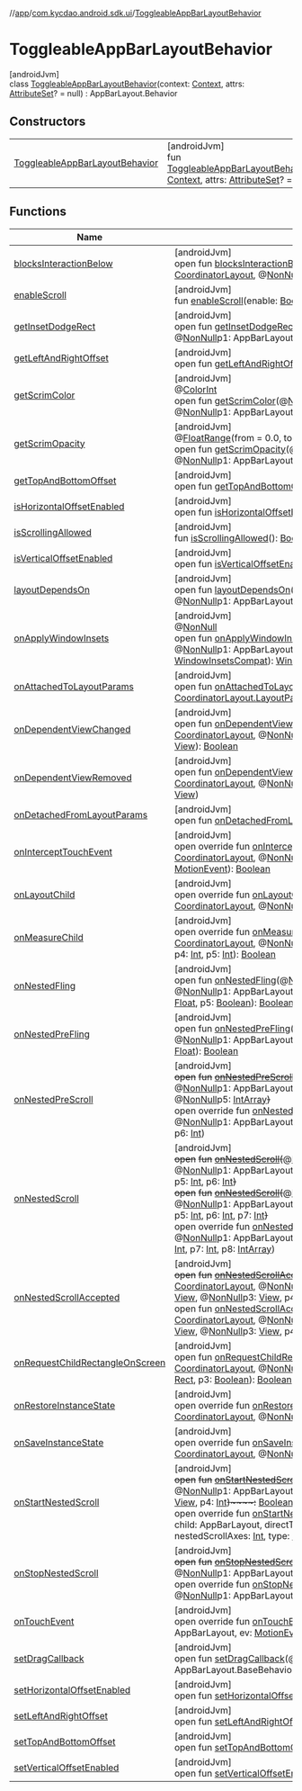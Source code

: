 //[app](../../../index.md)/[com.kycdao.android.sdk.ui](../index.md)/[ToggleableAppBarLayoutBehavior](index.md)

# ToggleableAppBarLayoutBehavior

[androidJvm]\
class [ToggleableAppBarLayoutBehavior](index.md)(context: [Context](https://developer.android.com/reference/kotlin/android/content/Context.html), attrs: [AttributeSet](https://developer.android.com/reference/kotlin/android/util/AttributeSet.html)? = null) : AppBarLayout.Behavior

## Constructors

| | |
|---|---|
| [ToggleableAppBarLayoutBehavior](-toggleable-app-bar-layout-behavior.md) | [androidJvm]<br>fun [ToggleableAppBarLayoutBehavior](-toggleable-app-bar-layout-behavior.md)(context: [Context](https://developer.android.com/reference/kotlin/android/content/Context.html), attrs: [AttributeSet](https://developer.android.com/reference/kotlin/android/util/AttributeSet.html)? = null) |

## Functions

| Name | Summary |
|---|---|
| [blocksInteractionBelow](index.md#421717315%2FFunctions%2F-912451524) | [androidJvm]<br>open fun [blocksInteractionBelow](index.md#421717315%2FFunctions%2F-912451524)(@[NonNull](https://developer.android.com/reference/kotlin/androidx/annotation/NonNull.html)p0: [CoordinatorLayout](https://developer.android.com/reference/kotlin/androidx/coordinatorlayout/widget/CoordinatorLayout.html), @[NonNull](https://developer.android.com/reference/kotlin/androidx/annotation/NonNull.html)p1: AppBarLayout): [Boolean](https://kotlinlang.org/api/latest/jvm/stdlib/kotlin/-boolean/index.html) |
| [enableScroll](enable-scroll.md) | [androidJvm]<br>fun [enableScroll](enable-scroll.md)(enable: [Boolean](https://kotlinlang.org/api/latest/jvm/stdlib/kotlin/-boolean/index.html)) |
| [getInsetDodgeRect](index.md#1805744031%2FFunctions%2F-912451524) | [androidJvm]<br>open fun [getInsetDodgeRect](index.md#1805744031%2FFunctions%2F-912451524)(@[NonNull](https://developer.android.com/reference/kotlin/androidx/annotation/NonNull.html)p0: [CoordinatorLayout](https://developer.android.com/reference/kotlin/androidx/coordinatorlayout/widget/CoordinatorLayout.html), @[NonNull](https://developer.android.com/reference/kotlin/androidx/annotation/NonNull.html)p1: AppBarLayout, @[NonNull](https://developer.android.com/reference/kotlin/androidx/annotation/NonNull.html)p2: [Rect](https://developer.android.com/reference/kotlin/android/graphics/Rect.html)): [Boolean](https://kotlinlang.org/api/latest/jvm/stdlib/kotlin/-boolean/index.html) |
| [getLeftAndRightOffset](index.md#-1038397296%2FFunctions%2F-912451524) | [androidJvm]<br>open fun [getLeftAndRightOffset](index.md#-1038397296%2FFunctions%2F-912451524)(): [Int](https://kotlinlang.org/api/latest/jvm/stdlib/kotlin/-int/index.html) |
| [getScrimColor](index.md#89773827%2FFunctions%2F-912451524) | [androidJvm]<br>@[ColorInt](https://developer.android.com/reference/kotlin/androidx/annotation/ColorInt.html)<br>open fun [getScrimColor](index.md#89773827%2FFunctions%2F-912451524)(@[NonNull](https://developer.android.com/reference/kotlin/androidx/annotation/NonNull.html)p0: [CoordinatorLayout](https://developer.android.com/reference/kotlin/androidx/coordinatorlayout/widget/CoordinatorLayout.html), @[NonNull](https://developer.android.com/reference/kotlin/androidx/annotation/NonNull.html)p1: AppBarLayout): [Int](https://kotlinlang.org/api/latest/jvm/stdlib/kotlin/-int/index.html) |
| [getScrimOpacity](index.md#719597931%2FFunctions%2F-912451524) | [androidJvm]<br>@[FloatRange](https://developer.android.com/reference/kotlin/androidx/annotation/FloatRange.html)(from = 0.0, to = 1.0)<br>open fun [getScrimOpacity](index.md#719597931%2FFunctions%2F-912451524)(@[NonNull](https://developer.android.com/reference/kotlin/androidx/annotation/NonNull.html)p0: [CoordinatorLayout](https://developer.android.com/reference/kotlin/androidx/coordinatorlayout/widget/CoordinatorLayout.html), @[NonNull](https://developer.android.com/reference/kotlin/androidx/annotation/NonNull.html)p1: AppBarLayout): [Float](https://kotlinlang.org/api/latest/jvm/stdlib/kotlin/-float/index.html) |
| [getTopAndBottomOffset](index.md#-1380464881%2FFunctions%2F-912451524) | [androidJvm]<br>open fun [getTopAndBottomOffset](index.md#-1380464881%2FFunctions%2F-912451524)(): [Int](https://kotlinlang.org/api/latest/jvm/stdlib/kotlin/-int/index.html) |
| [isHorizontalOffsetEnabled](index.md#364832613%2FFunctions%2F-912451524) | [androidJvm]<br>open fun [isHorizontalOffsetEnabled](index.md#364832613%2FFunctions%2F-912451524)(): [Boolean](https://kotlinlang.org/api/latest/jvm/stdlib/kotlin/-boolean/index.html) |
| [isScrollingAllowed](is-scrolling-allowed.md) | [androidJvm]<br>fun [isScrollingAllowed](is-scrolling-allowed.md)(): [Boolean](https://kotlinlang.org/api/latest/jvm/stdlib/kotlin/-boolean/index.html) |
| [isVerticalOffsetEnabled](index.md#950075831%2FFunctions%2F-912451524) | [androidJvm]<br>open fun [isVerticalOffsetEnabled](index.md#950075831%2FFunctions%2F-912451524)(): [Boolean](https://kotlinlang.org/api/latest/jvm/stdlib/kotlin/-boolean/index.html) |
| [layoutDependsOn](index.md#-2140965216%2FFunctions%2F-912451524) | [androidJvm]<br>open fun [layoutDependsOn](index.md#-2140965216%2FFunctions%2F-912451524)(@[NonNull](https://developer.android.com/reference/kotlin/androidx/annotation/NonNull.html)p0: [CoordinatorLayout](https://developer.android.com/reference/kotlin/androidx/coordinatorlayout/widget/CoordinatorLayout.html), @[NonNull](https://developer.android.com/reference/kotlin/androidx/annotation/NonNull.html)p1: AppBarLayout, @[NonNull](https://developer.android.com/reference/kotlin/androidx/annotation/NonNull.html)p2: [View](https://developer.android.com/reference/kotlin/android/view/View.html)): [Boolean](https://kotlinlang.org/api/latest/jvm/stdlib/kotlin/-boolean/index.html) |
| [onApplyWindowInsets](index.md#-1227673471%2FFunctions%2F-912451524) | [androidJvm]<br>@[NonNull](https://developer.android.com/reference/kotlin/androidx/annotation/NonNull.html)<br>open fun [onApplyWindowInsets](index.md#-1227673471%2FFunctions%2F-912451524)(@[NonNull](https://developer.android.com/reference/kotlin/androidx/annotation/NonNull.html)p0: [CoordinatorLayout](https://developer.android.com/reference/kotlin/androidx/coordinatorlayout/widget/CoordinatorLayout.html), @[NonNull](https://developer.android.com/reference/kotlin/androidx/annotation/NonNull.html)p1: AppBarLayout, @[NonNull](https://developer.android.com/reference/kotlin/androidx/annotation/NonNull.html)p2: [WindowInsetsCompat](https://developer.android.com/reference/kotlin/androidx/core/view/WindowInsetsCompat.html)): [WindowInsetsCompat](https://developer.android.com/reference/kotlin/androidx/core/view/WindowInsetsCompat.html) |
| [onAttachedToLayoutParams](index.md#-245595421%2FFunctions%2F-912451524) | [androidJvm]<br>open fun [onAttachedToLayoutParams](index.md#-245595421%2FFunctions%2F-912451524)(@[NonNull](https://developer.android.com/reference/kotlin/androidx/annotation/NonNull.html)p0: [CoordinatorLayout.LayoutParams](https://developer.android.com/reference/kotlin/androidx/coordinatorlayout/widget/CoordinatorLayout.LayoutParams.html)) |
| [onDependentViewChanged](index.md#-269516479%2FFunctions%2F-912451524) | [androidJvm]<br>open fun [onDependentViewChanged](index.md#-269516479%2FFunctions%2F-912451524)(@[NonNull](https://developer.android.com/reference/kotlin/androidx/annotation/NonNull.html)p0: [CoordinatorLayout](https://developer.android.com/reference/kotlin/androidx/coordinatorlayout/widget/CoordinatorLayout.html), @[NonNull](https://developer.android.com/reference/kotlin/androidx/annotation/NonNull.html)p1: AppBarLayout, @[NonNull](https://developer.android.com/reference/kotlin/androidx/annotation/NonNull.html)p2: [View](https://developer.android.com/reference/kotlin/android/view/View.html)): [Boolean](https://kotlinlang.org/api/latest/jvm/stdlib/kotlin/-boolean/index.html) |
| [onDependentViewRemoved](index.md#-1890838035%2FFunctions%2F-912451524) | [androidJvm]<br>open fun [onDependentViewRemoved](index.md#-1890838035%2FFunctions%2F-912451524)(@[NonNull](https://developer.android.com/reference/kotlin/androidx/annotation/NonNull.html)p0: [CoordinatorLayout](https://developer.android.com/reference/kotlin/androidx/coordinatorlayout/widget/CoordinatorLayout.html), @[NonNull](https://developer.android.com/reference/kotlin/androidx/annotation/NonNull.html)p1: AppBarLayout, @[NonNull](https://developer.android.com/reference/kotlin/androidx/annotation/NonNull.html)p2: [View](https://developer.android.com/reference/kotlin/android/view/View.html)) |
| [onDetachedFromLayoutParams](index.md#-2040678149%2FFunctions%2F-912451524) | [androidJvm]<br>open fun [onDetachedFromLayoutParams](index.md#-2040678149%2FFunctions%2F-912451524)() |
| [onInterceptTouchEvent](index.md#1416600947%2FFunctions%2F-912451524) | [androidJvm]<br>open override fun [onInterceptTouchEvent](index.md#1416600947%2FFunctions%2F-912451524)(@[NonNull](https://developer.android.com/reference/kotlin/androidx/annotation/NonNull.html)p0: [CoordinatorLayout](https://developer.android.com/reference/kotlin/androidx/coordinatorlayout/widget/CoordinatorLayout.html), @[NonNull](https://developer.android.com/reference/kotlin/androidx/annotation/NonNull.html)p1: AppBarLayout, @[NonNull](https://developer.android.com/reference/kotlin/androidx/annotation/NonNull.html)p2: [MotionEvent](https://developer.android.com/reference/kotlin/android/view/MotionEvent.html)): [Boolean](https://kotlinlang.org/api/latest/jvm/stdlib/kotlin/-boolean/index.html) |
| [onLayoutChild](index.md#-1119629286%2FFunctions%2F-912451524) | [androidJvm]<br>open override fun [onLayoutChild](index.md#-1119629286%2FFunctions%2F-912451524)(@[NonNull](https://developer.android.com/reference/kotlin/androidx/annotation/NonNull.html)p0: [CoordinatorLayout](https://developer.android.com/reference/kotlin/androidx/coordinatorlayout/widget/CoordinatorLayout.html), @[NonNull](https://developer.android.com/reference/kotlin/androidx/annotation/NonNull.html)p1: AppBarLayout, p2: [Int](https://kotlinlang.org/api/latest/jvm/stdlib/kotlin/-int/index.html)): [Boolean](https://kotlinlang.org/api/latest/jvm/stdlib/kotlin/-boolean/index.html) |
| [onMeasureChild](index.md#1629652635%2FFunctions%2F-912451524) | [androidJvm]<br>open override fun [onMeasureChild](index.md#1629652635%2FFunctions%2F-912451524)(@[NonNull](https://developer.android.com/reference/kotlin/androidx/annotation/NonNull.html)p0: [CoordinatorLayout](https://developer.android.com/reference/kotlin/androidx/coordinatorlayout/widget/CoordinatorLayout.html), @[NonNull](https://developer.android.com/reference/kotlin/androidx/annotation/NonNull.html)p1: AppBarLayout, p2: [Int](https://kotlinlang.org/api/latest/jvm/stdlib/kotlin/-int/index.html), p3: [Int](https://kotlinlang.org/api/latest/jvm/stdlib/kotlin/-int/index.html), p4: [Int](https://kotlinlang.org/api/latest/jvm/stdlib/kotlin/-int/index.html), p5: [Int](https://kotlinlang.org/api/latest/jvm/stdlib/kotlin/-int/index.html)): [Boolean](https://kotlinlang.org/api/latest/jvm/stdlib/kotlin/-boolean/index.html) |
| [onNestedFling](index.md#1755334106%2FFunctions%2F-912451524) | [androidJvm]<br>open fun [onNestedFling](index.md#1755334106%2FFunctions%2F-912451524)(@[NonNull](https://developer.android.com/reference/kotlin/androidx/annotation/NonNull.html)p0: [CoordinatorLayout](https://developer.android.com/reference/kotlin/androidx/coordinatorlayout/widget/CoordinatorLayout.html), @[NonNull](https://developer.android.com/reference/kotlin/androidx/annotation/NonNull.html)p1: AppBarLayout, @[NonNull](https://developer.android.com/reference/kotlin/androidx/annotation/NonNull.html)p2: [View](https://developer.android.com/reference/kotlin/android/view/View.html), p3: [Float](https://kotlinlang.org/api/latest/jvm/stdlib/kotlin/-float/index.html), p4: [Float](https://kotlinlang.org/api/latest/jvm/stdlib/kotlin/-float/index.html), p5: [Boolean](https://kotlinlang.org/api/latest/jvm/stdlib/kotlin/-boolean/index.html)): [Boolean](https://kotlinlang.org/api/latest/jvm/stdlib/kotlin/-boolean/index.html) |
| [onNestedPreFling](index.md#1721382721%2FFunctions%2F-912451524) | [androidJvm]<br>open fun [onNestedPreFling](index.md#1721382721%2FFunctions%2F-912451524)(@[NonNull](https://developer.android.com/reference/kotlin/androidx/annotation/NonNull.html)p0: [CoordinatorLayout](https://developer.android.com/reference/kotlin/androidx/coordinatorlayout/widget/CoordinatorLayout.html), @[NonNull](https://developer.android.com/reference/kotlin/androidx/annotation/NonNull.html)p1: AppBarLayout, @[NonNull](https://developer.android.com/reference/kotlin/androidx/annotation/NonNull.html)p2: [View](https://developer.android.com/reference/kotlin/android/view/View.html), p3: [Float](https://kotlinlang.org/api/latest/jvm/stdlib/kotlin/-float/index.html), p4: [Float](https://kotlinlang.org/api/latest/jvm/stdlib/kotlin/-float/index.html)): [Boolean](https://kotlinlang.org/api/latest/jvm/stdlib/kotlin/-boolean/index.html) |
| [onNestedPreScroll](index.md#39216554%2FFunctions%2F-912451524) | [androidJvm]<br>~~open~~ ~~fun~~ [~~onNestedPreScroll~~](index.md#39216554%2FFunctions%2F-912451524)~~(~~@[NonNull](https://developer.android.com/reference/kotlin/androidx/annotation/NonNull.html)p0: [CoordinatorLayout](https://developer.android.com/reference/kotlin/androidx/coordinatorlayout/widget/CoordinatorLayout.html), @[NonNull](https://developer.android.com/reference/kotlin/androidx/annotation/NonNull.html)p1: AppBarLayout, @[NonNull](https://developer.android.com/reference/kotlin/androidx/annotation/NonNull.html)p2: [View](https://developer.android.com/reference/kotlin/android/view/View.html), p3: [Int](https://kotlinlang.org/api/latest/jvm/stdlib/kotlin/-int/index.html), p4: [Int](https://kotlinlang.org/api/latest/jvm/stdlib/kotlin/-int/index.html), @[NonNull](https://developer.android.com/reference/kotlin/androidx/annotation/NonNull.html)p5: [IntArray](https://kotlinlang.org/api/latest/jvm/stdlib/kotlin/-int-array/index.html)~~)~~<br>open override fun [onNestedPreScroll](index.md#-1909062253%2FFunctions%2F-912451524)(p0: [CoordinatorLayout](https://developer.android.com/reference/kotlin/androidx/coordinatorlayout/widget/CoordinatorLayout.html), @[NonNull](https://developer.android.com/reference/kotlin/androidx/annotation/NonNull.html)p1: AppBarLayout, p2: [View](https://developer.android.com/reference/kotlin/android/view/View.html), p3: [Int](https://kotlinlang.org/api/latest/jvm/stdlib/kotlin/-int/index.html), p4: [Int](https://kotlinlang.org/api/latest/jvm/stdlib/kotlin/-int/index.html), p5: [IntArray](https://kotlinlang.org/api/latest/jvm/stdlib/kotlin/-int-array/index.html), p6: [Int](https://kotlinlang.org/api/latest/jvm/stdlib/kotlin/-int/index.html)) |
| [onNestedScroll](index.md#358384469%2FFunctions%2F-912451524) | [androidJvm]<br>~~open~~ ~~fun~~ [~~onNestedScroll~~](index.md#358384469%2FFunctions%2F-912451524)~~(~~@[NonNull](https://developer.android.com/reference/kotlin/androidx/annotation/NonNull.html)p0: [CoordinatorLayout](https://developer.android.com/reference/kotlin/androidx/coordinatorlayout/widget/CoordinatorLayout.html), @[NonNull](https://developer.android.com/reference/kotlin/androidx/annotation/NonNull.html)p1: AppBarLayout, @[NonNull](https://developer.android.com/reference/kotlin/androidx/annotation/NonNull.html)p2: [View](https://developer.android.com/reference/kotlin/android/view/View.html), p3: [Int](https://kotlinlang.org/api/latest/jvm/stdlib/kotlin/-int/index.html), p4: [Int](https://kotlinlang.org/api/latest/jvm/stdlib/kotlin/-int/index.html), p5: [Int](https://kotlinlang.org/api/latest/jvm/stdlib/kotlin/-int/index.html), p6: [Int](https://kotlinlang.org/api/latest/jvm/stdlib/kotlin/-int/index.html)~~)~~<br>~~open~~ ~~fun~~ [~~onNestedScroll~~](index.md#316416744%2FFunctions%2F-912451524)~~(~~@[NonNull](https://developer.android.com/reference/kotlin/androidx/annotation/NonNull.html)p0: [CoordinatorLayout](https://developer.android.com/reference/kotlin/androidx/coordinatorlayout/widget/CoordinatorLayout.html), @[NonNull](https://developer.android.com/reference/kotlin/androidx/annotation/NonNull.html)p1: AppBarLayout, @[NonNull](https://developer.android.com/reference/kotlin/androidx/annotation/NonNull.html)p2: [View](https://developer.android.com/reference/kotlin/android/view/View.html), p3: [Int](https://kotlinlang.org/api/latest/jvm/stdlib/kotlin/-int/index.html), p4: [Int](https://kotlinlang.org/api/latest/jvm/stdlib/kotlin/-int/index.html), p5: [Int](https://kotlinlang.org/api/latest/jvm/stdlib/kotlin/-int/index.html), p6: [Int](https://kotlinlang.org/api/latest/jvm/stdlib/kotlin/-int/index.html), p7: [Int](https://kotlinlang.org/api/latest/jvm/stdlib/kotlin/-int/index.html)~~)~~<br>open override fun [onNestedScroll](index.md#45306548%2FFunctions%2F-912451524)(p0: [CoordinatorLayout](https://developer.android.com/reference/kotlin/androidx/coordinatorlayout/widget/CoordinatorLayout.html), @[NonNull](https://developer.android.com/reference/kotlin/androidx/annotation/NonNull.html)p1: AppBarLayout, p2: [View](https://developer.android.com/reference/kotlin/android/view/View.html), p3: [Int](https://kotlinlang.org/api/latest/jvm/stdlib/kotlin/-int/index.html), p4: [Int](https://kotlinlang.org/api/latest/jvm/stdlib/kotlin/-int/index.html), p5: [Int](https://kotlinlang.org/api/latest/jvm/stdlib/kotlin/-int/index.html), p6: [Int](https://kotlinlang.org/api/latest/jvm/stdlib/kotlin/-int/index.html), p7: [Int](https://kotlinlang.org/api/latest/jvm/stdlib/kotlin/-int/index.html), p8: [IntArray](https://kotlinlang.org/api/latest/jvm/stdlib/kotlin/-int-array/index.html)) |
| [onNestedScrollAccepted](index.md#1619341037%2FFunctions%2F-912451524) | [androidJvm]<br>~~open~~ ~~fun~~ [~~onNestedScrollAccepted~~](index.md#1619341037%2FFunctions%2F-912451524)~~(~~@[NonNull](https://developer.android.com/reference/kotlin/androidx/annotation/NonNull.html)p0: [CoordinatorLayout](https://developer.android.com/reference/kotlin/androidx/coordinatorlayout/widget/CoordinatorLayout.html), @[NonNull](https://developer.android.com/reference/kotlin/androidx/annotation/NonNull.html)p1: AppBarLayout, @[NonNull](https://developer.android.com/reference/kotlin/androidx/annotation/NonNull.html)p2: [View](https://developer.android.com/reference/kotlin/android/view/View.html), @[NonNull](https://developer.android.com/reference/kotlin/androidx/annotation/NonNull.html)p3: [View](https://developer.android.com/reference/kotlin/android/view/View.html), p4: [Int](https://kotlinlang.org/api/latest/jvm/stdlib/kotlin/-int/index.html)~~)~~<br>open fun [onNestedScrollAccepted](index.md#-106641328%2FFunctions%2F-912451524)(@[NonNull](https://developer.android.com/reference/kotlin/androidx/annotation/NonNull.html)p0: [CoordinatorLayout](https://developer.android.com/reference/kotlin/androidx/coordinatorlayout/widget/CoordinatorLayout.html), @[NonNull](https://developer.android.com/reference/kotlin/androidx/annotation/NonNull.html)p1: AppBarLayout, @[NonNull](https://developer.android.com/reference/kotlin/androidx/annotation/NonNull.html)p2: [View](https://developer.android.com/reference/kotlin/android/view/View.html), @[NonNull](https://developer.android.com/reference/kotlin/androidx/annotation/NonNull.html)p3: [View](https://developer.android.com/reference/kotlin/android/view/View.html), p4: [Int](https://kotlinlang.org/api/latest/jvm/stdlib/kotlin/-int/index.html), p5: [Int](https://kotlinlang.org/api/latest/jvm/stdlib/kotlin/-int/index.html)) |
| [onRequestChildRectangleOnScreen](index.md#711332843%2FFunctions%2F-912451524) | [androidJvm]<br>open fun [onRequestChildRectangleOnScreen](index.md#711332843%2FFunctions%2F-912451524)(@[NonNull](https://developer.android.com/reference/kotlin/androidx/annotation/NonNull.html)p0: [CoordinatorLayout](https://developer.android.com/reference/kotlin/androidx/coordinatorlayout/widget/CoordinatorLayout.html), @[NonNull](https://developer.android.com/reference/kotlin/androidx/annotation/NonNull.html)p1: AppBarLayout, @[NonNull](https://developer.android.com/reference/kotlin/androidx/annotation/NonNull.html)p2: [Rect](https://developer.android.com/reference/kotlin/android/graphics/Rect.html), p3: [Boolean](https://kotlinlang.org/api/latest/jvm/stdlib/kotlin/-boolean/index.html)): [Boolean](https://kotlinlang.org/api/latest/jvm/stdlib/kotlin/-boolean/index.html) |
| [onRestoreInstanceState](index.md#1451061856%2FFunctions%2F-912451524) | [androidJvm]<br>open override fun [onRestoreInstanceState](index.md#1451061856%2FFunctions%2F-912451524)(@[NonNull](https://developer.android.com/reference/kotlin/androidx/annotation/NonNull.html)p0: [CoordinatorLayout](https://developer.android.com/reference/kotlin/androidx/coordinatorlayout/widget/CoordinatorLayout.html), @[NonNull](https://developer.android.com/reference/kotlin/androidx/annotation/NonNull.html)p1: AppBarLayout, p2: [Parcelable](https://developer.android.com/reference/kotlin/android/os/Parcelable.html)) |
| [onSaveInstanceState](index.md#-940215600%2FFunctions%2F-912451524) | [androidJvm]<br>open override fun [onSaveInstanceState](index.md#-940215600%2FFunctions%2F-912451524)(@[NonNull](https://developer.android.com/reference/kotlin/androidx/annotation/NonNull.html)p0: [CoordinatorLayout](https://developer.android.com/reference/kotlin/androidx/coordinatorlayout/widget/CoordinatorLayout.html), @[NonNull](https://developer.android.com/reference/kotlin/androidx/annotation/NonNull.html)p1: AppBarLayout): [Parcelable](https://developer.android.com/reference/kotlin/android/os/Parcelable.html)? |
| [onStartNestedScroll](index.md#-472325442%2FFunctions%2F-912451524) | [androidJvm]<br>~~open~~ ~~fun~~ [~~onStartNestedScroll~~](index.md#-472325442%2FFunctions%2F-912451524)~~(~~@[NonNull](https://developer.android.com/reference/kotlin/androidx/annotation/NonNull.html)p0: [CoordinatorLayout](https://developer.android.com/reference/kotlin/androidx/coordinatorlayout/widget/CoordinatorLayout.html), @[NonNull](https://developer.android.com/reference/kotlin/androidx/annotation/NonNull.html)p1: AppBarLayout, @[NonNull](https://developer.android.com/reference/kotlin/androidx/annotation/NonNull.html)p2: [View](https://developer.android.com/reference/kotlin/android/view/View.html), @[NonNull](https://developer.android.com/reference/kotlin/androidx/annotation/NonNull.html)p3: [View](https://developer.android.com/reference/kotlin/android/view/View.html), p4: [Int](https://kotlinlang.org/api/latest/jvm/stdlib/kotlin/-int/index.html)~~)~~~~:~~ [Boolean](https://kotlinlang.org/api/latest/jvm/stdlib/kotlin/-boolean/index.html)<br>open override fun [onStartNestedScroll](on-start-nested-scroll.md)(parent: [CoordinatorLayout](https://developer.android.com/reference/kotlin/androidx/coordinatorlayout/widget/CoordinatorLayout.html), child: AppBarLayout, directTargetChild: [View](https://developer.android.com/reference/kotlin/android/view/View.html), target: [View](https://developer.android.com/reference/kotlin/android/view/View.html), nestedScrollAxes: [Int](https://kotlinlang.org/api/latest/jvm/stdlib/kotlin/-int/index.html), type: [Int](https://kotlinlang.org/api/latest/jvm/stdlib/kotlin/-int/index.html)): [Boolean](https://kotlinlang.org/api/latest/jvm/stdlib/kotlin/-boolean/index.html) |
| [onStopNestedScroll](index.md#-282191433%2FFunctions%2F-912451524) | [androidJvm]<br>~~open~~ ~~fun~~ [~~onStopNestedScroll~~](index.md#-282191433%2FFunctions%2F-912451524)~~(~~@[NonNull](https://developer.android.com/reference/kotlin/androidx/annotation/NonNull.html)p0: [CoordinatorLayout](https://developer.android.com/reference/kotlin/androidx/coordinatorlayout/widget/CoordinatorLayout.html), @[NonNull](https://developer.android.com/reference/kotlin/androidx/annotation/NonNull.html)p1: AppBarLayout, @[NonNull](https://developer.android.com/reference/kotlin/androidx/annotation/NonNull.html)p2: [View](https://developer.android.com/reference/kotlin/android/view/View.html)~~)~~<br>open override fun [onStopNestedScroll](index.md#-954766554%2FFunctions%2F-912451524)(p0: [CoordinatorLayout](https://developer.android.com/reference/kotlin/androidx/coordinatorlayout/widget/CoordinatorLayout.html), @[NonNull](https://developer.android.com/reference/kotlin/androidx/annotation/NonNull.html)p1: AppBarLayout, p2: [View](https://developer.android.com/reference/kotlin/android/view/View.html), p3: [Int](https://kotlinlang.org/api/latest/jvm/stdlib/kotlin/-int/index.html)) |
| [onTouchEvent](on-touch-event.md) | [androidJvm]<br>open override fun [onTouchEvent](on-touch-event.md)(parent: [CoordinatorLayout](https://developer.android.com/reference/kotlin/androidx/coordinatorlayout/widget/CoordinatorLayout.html), child: AppBarLayout, ev: [MotionEvent](https://developer.android.com/reference/kotlin/android/view/MotionEvent.html)): [Boolean](https://kotlinlang.org/api/latest/jvm/stdlib/kotlin/-boolean/index.html) |
| [setDragCallback](index.md#-1337921525%2FFunctions%2F-912451524) | [androidJvm]<br>open fun [setDragCallback](index.md#-1337921525%2FFunctions%2F-912451524)(@[Nullable](https://developer.android.com/reference/kotlin/androidx/annotation/Nullable.html)p0: AppBarLayout.BaseBehavior.BaseDragCallback&lt;AppBarLayout&gt;?) |
| [setHorizontalOffsetEnabled](index.md#1309113106%2FFunctions%2F-912451524) | [androidJvm]<br>open fun [setHorizontalOffsetEnabled](index.md#1309113106%2FFunctions%2F-912451524)(p0: [Boolean](https://kotlinlang.org/api/latest/jvm/stdlib/kotlin/-boolean/index.html)) |
| [setLeftAndRightOffset](index.md#579713186%2FFunctions%2F-912451524) | [androidJvm]<br>open fun [setLeftAndRightOffset](index.md#579713186%2FFunctions%2F-912451524)(p0: [Int](https://kotlinlang.org/api/latest/jvm/stdlib/kotlin/-int/index.html)): [Boolean](https://kotlinlang.org/api/latest/jvm/stdlib/kotlin/-boolean/index.html) |
| [setTopAndBottomOffset](index.md#-2096931743%2FFunctions%2F-912451524) | [androidJvm]<br>open fun [setTopAndBottomOffset](index.md#-2096931743%2FFunctions%2F-912451524)(p0: [Int](https://kotlinlang.org/api/latest/jvm/stdlib/kotlin/-int/index.html)): [Boolean](https://kotlinlang.org/api/latest/jvm/stdlib/kotlin/-boolean/index.html) |
| [setVerticalOffsetEnabled](index.md#945440740%2FFunctions%2F-912451524) | [androidJvm]<br>open fun [setVerticalOffsetEnabled](index.md#945440740%2FFunctions%2F-912451524)(p0: [Boolean](https://kotlinlang.org/api/latest/jvm/stdlib/kotlin/-boolean/index.html)) |
